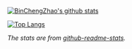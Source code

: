 [![BinChengZhao's github stats](https://github-readme-stats.vercel.app/api?username=BinChengZhao&include_all_commits=true&count_private=true)](https://github.com/anuraghazra/github-readme-stats)

[![Top Langs](https://github-readme-stats.vercel.app/api/top-langs/?username=BinChengZhao)](https://github.com/anuraghazra/github-readme-stats)

*The stats are from [github-readme-stats](https://github.com/anuraghazra/github-readme-stats).*
